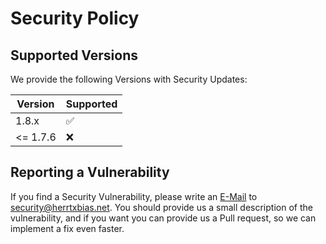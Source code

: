 # Security Policy

## Supported Versions

We provide the following Versions with Security Updates:

| Version  | Supported          |
| -------- | ------------------ |
| 1.8.x    | :white_check_mark: |
| <= 1.7.6 | :x:                |

## Reporting a Vulnerability

If you find a Security Vulnerability, please write an [E-Mail](mailto:security@herrtxbias.net) to security@herrtxbias.net.
You should provide us a small description of the vulnerability, and if you want you can provide us a Pull request, so we can implement a fix even faster.
